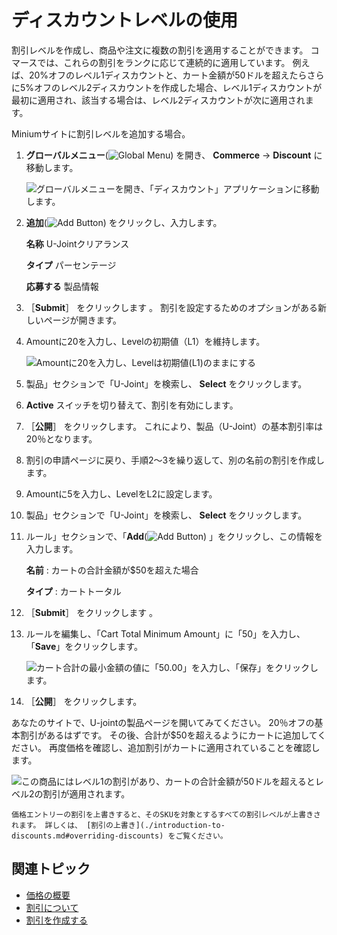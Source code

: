 # ディスカウントレベルの使用

割引レベルを作成し、商品や注文に複数の割引を適用することができます。 コマースでは、これらの割引をランクに応じて連続的に適用しています。 例えば、20%オフのレベル1ディスカウントと、カート金額が50ドルを超えたらさらに5%オフのレベル2ディスカウントを作成した場合、レベル1ディスカウントが最初に適用され、該当する場合は、レベル2ディスカウントが次に適用されます。

Miniumサイトに割引レベルを追加する場合。

1. **グローバルメニュー**(![Global Menu](../../images/icon-applications-menu.png)) を開き、 **Commerce** &rarr; **Discount** に移動します。

   ![グローバルメニューを開き、「ディスカウント」アプリケーションに移動します。](./using-discount-levels/images/01.png)

1. **追加**(![Add Button](../../images/icon-add.png)) をクリックし、入力します。

   **名称** U-Jointクリアランス

   **タイプ** パーセンテージ

   **応募する** 製品情報

1. ［**Submit**］ をクリックします 。 割引を設定するためのオプションがある新しいページが開きます。

1. Amountに20を入力し、Levelの初期値（L1）を維持します。

   ![Amountに20を入力し、Levelは初期値(L1)のままにする](./using-discount-levels/images/02.png)

1. 製品」セクションで「U-Joint」を検索し、 **Select** をクリックします。

1. **Active** スイッチを切り替えて、割引を有効にします。

1. ［**公開**］ をクリックします。 これにより、製品（U-Joint）の基本割引率は20％となります。

1. 割引の申請ページに戻り、手順2～3を繰り返して、別の名前の割引を作成します。

1. Amountに5を入力し、LevelをL2に設定します。

1. 製品」セクションで「U-Joint」を検索し、 **Select** をクリックします。

1. ルール」セクションで、「**Add**(![Add Button](../../images/icon-add.png)) 」をクリックし、この情報を入力します。

   **名前** : カートの合計金額が$50を超えた場合

   **タイプ** : カートトータル

1. ［**Submit**］ をクリックします 。

1. ルールを編集し、「Cart Total Minimum Amount」に「50」を入力し、「**Save**」をクリックします。

   ![カート合計の最小金額の値に「50.00」を入力し、「保存」をクリックします。](./using-discount-levels/images/03.png)

1. ［**公開**］ をクリックします。

あなたのサイトで、U-jointの製品ページを開いてみてください。 20％オフの基本割引があるはずです。 その後、合計が$50を超えるようにカートに追加してください。 再度価格を確認し、追加割引がカートに適用されていることを確認します。

![この商品にはレベル1の割引があり、カートの合計金額が50ドルを超えるとレベル2の割引が適用されます。](./using-discount-levels/images/04.gif)

```{note}
価格エントリーの割引を上書きすると、そのSKUを対象とするすべての割引レベルが上書きされます。 詳しくは、 [割引の上書き](./introduction-to-discounts.md#overriding-discounts) をご覧ください。
```

## 関連トピック

* [価格の概要](../introduction-to-pricing.md)
* [割引について](./introduction-to-discounts.md)
* [割引を作成する](./creating-a-discount.md)
